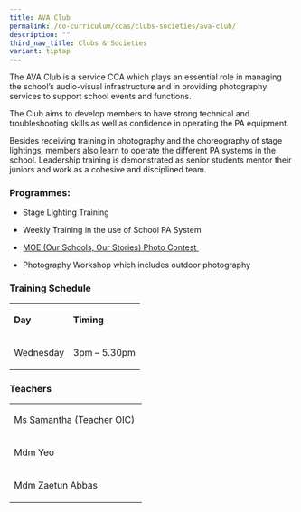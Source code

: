 ```yaml
---
title: AVA Club
permalink: /co-curriculum/ccas/clubs-societies/ava-club/
description: ""
third_nav_title: Clubs & Societies
variant: tiptap
---
```

<p>The AVA Club is a service CCA which plays an essential role in managing
the school’s audio-visual infrastructure and in providing photography services
to support school events and functions.&nbsp;&nbsp;</p>
<p>The Club aims to develop members to have strong technical and troubleshooting
skills as well as confidence in operating the PA equipment.&nbsp;&nbsp;</p>
<p>Besides receiving training in photography and the choreography of stage
lightings, members also learn to operate the different PA systems in the
school. Leadership training is demonstrated as senior students mentor their
juniors and work as a cohesive and disciplined team.</p>
<h3>Programmes:</h3>
<ul>
<li>
<p>Stage Lighting Training&nbsp;</p>
</li>
</ul>
<ul>
<li>
<p>Weekly Training in the use of School PA System&nbsp;</p>
</li>
</ul>
<ul>
<li>
<p><a href="https://www.oasispri.moe.edu.sg/mk-at-oasis/moe-photo-and-video-contest-2023/" class="Hyperlink SCXW43927239 BCX8" rel="noreferrer noopener" target="_blank">MOE (Our Schools, Our Stories) Photo Contest </a>&nbsp;</p>
</li>
</ul>
<ul>
<li>
<p>Photography Workshop which includes outdoor photography&nbsp;</p>
</li>
</ul>
<h3>Training Schedule</h3>
<table style="minWidth: 50px">
<colgroup>
<col>
<col>
</colgroup>
<tbody>
<tr>
<td rowspan="1" colspan="1">
<p><strong>Day</strong>
</p>
</td>
<td rowspan="1" colspan="1">
<p><strong>Timing</strong>
</p>
</td>
</tr>
<tr>
<td rowspan="1" colspan="1">
<p>Wednesday</p>
</td>
<td rowspan="1" colspan="1">
<p>3pm – 5.30pm</p>
</td>
</tr>
</tbody>
</table>
<h3>Teachers</h3>
<table style="minWidth: 25px">
<colgroup>
<col>
</colgroup>
<tbody>
<tr>
<td rowspan="1" colspan="1">
<p>Ms Samantha (Teacher OIC)&nbsp;</p>
</td>
</tr>
<tr>
<td rowspan="1" colspan="1">
<p>Mdm Yeo&nbsp;&nbsp;</p>
</td>
</tr>
<tr>
<td rowspan="1" colspan="1">
<p>Mdm Zaetun Abbas&nbsp;</p>
</td>
</tr>
</tbody>
</table>
<p></p>
<p></p>